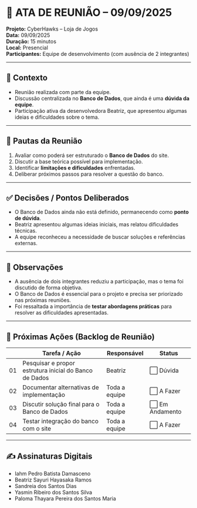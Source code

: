 # 📝 ATA DE REUNIÃO – 09/09/2025

**Projeto:** CyberHawks – Loja de Jogos  
**Data:** 09/09/2025  
**Duração:** 15 minutos  
**Local:** Presencial  
**Participantes:** Equipe de desenvolvimento (com ausência de 2 integrantes)  
  

---

## 🎯 Contexto
- Reunião realizada com parte da equipe.  
- Discussão centralizada no **Banco de Dados**, que ainda é uma **dúvida da equipe**.  
- Participação ativa da desenvolvedora Beatriz, que apresentou algumas ideias e dificuldades sobre o tema.  

---

## 📌 Pautas da Reunião
1. Avaliar como poderá ser estruturado o **Banco de Dados** do site.  
2. Discutir a base teórica possível para implementação.  
3. Identificar **limitações e dificuldades** enfrentadas.  
4. Deliberar próximos passos para resolver a questão do banco.  

---

## ✅ Decisões / Pontos Deliberados
- O Banco de Dados ainda não está definido, permanecendo como **ponto de dúvida**.  
- Beatriz apresentou algumas ideias iniciais, mas relatou dificuldades técnicas.  
- A equipe reconheceu a necessidade de buscar soluções e referências externas.  

---

## 📝 Observações
- A ausência de dois integrantes reduziu a participação, mas o tema foi discutido de forma objetiva.  
- O Banco de Dados é essencial para o projeto e precisa ser priorizado nas próximas reuniões.  
- Foi ressaltada a importância de **testar abordagens práticas** para resolver as dificuldades apresentadas.  

---

## 🚀 Próximas Ações (Backlog de Reunião)

|   | Tarefa / Ação | Responsável | Status |
|-----|---------------|-------------|-----------------------|
| 01  | Pesquisar e propor estrutura inicial do Banco de Dados | Beatriz | ⬜ Dúvida |
| 02  | Documentar alternativas de implementação | Toda a equipe  | ⬜ A Fazer |
| 03  | Discutir solução final para o Banco de Dados | Toda a equipe | ⬜ Em Andamento |
| 04  | Testar integração do banco com o site | Toda a equipe| ⬜ A Fazer |

---

## ✍️ Assinaturas Digitais
- Iahm Pedro Batista Damasceno  
- Beatriz Sayuri Hayasaka Ramos  
- Sandreia dos Santos Dias  
- Yasmin Ribeiro dos Santos Silva  
- Paloma Thayara Pereira dos Santos Maria  
